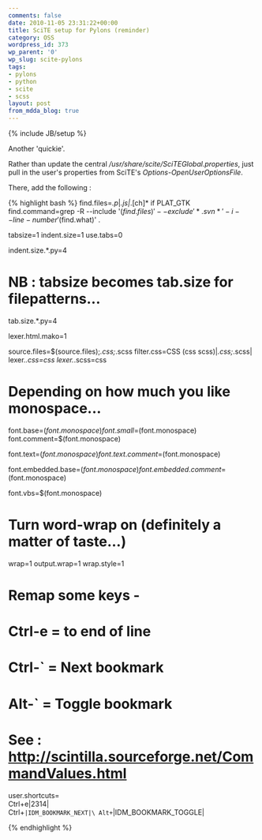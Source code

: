```yaml
---
comments: false
date: 2010-11-05 23:31:22+00:00
title: SciTE setup for Pylons (reminder)
category: OSS
wordpress_id: 373
wp_parent: '0'
wp_slug: scite-pylons
tags:
- pylons
- python
- scite
- scss
layout: post
from_mdda_blog: true
---
```

{% include JB/setup %}


Another 'quickie'.  

Rather than update the central _/usr/share/scite/SciTEGlobal.properties_, just pull in the user's properties from SciTE's _Options-OpenUserOptionsFile_.

There, add the following : 

{% highlight bash %}
find.files=*.p*|*.js|*.[ch]*
if PLAT_GTK
 find.command=grep -R  --include '$(find.files)' --exclude '*.svn*' -i --line-number '$(find.what)' .

tabsize=1
indent.size=1
use.tabs=0

indent.size.*.py=4
# NB : tabsize becomes tab.size for filepatterns...
tab.size.*.py=4

lexer.html.mako=1

source.files=$(source.files);*.css;*.scss
filter.css=CSS (css scss)|*.css;*.scss|
lexer.*.css=css
lexer.*.scss=css

# Depending on how much you like monospace...
font.base=$(font.monospace)
font.small=$(font.monospace)
font.comment=$(font.monospace)

font.text=$(font.monospace)
font.text.comment=$(font.monospace)

font.embedded.base=$(font.monospace)
font.embedded.comment=$(font.monospace)

font.vbs=$(font.monospace)

# Turn word-wrap on (definitely a matter of taste...)
wrap=1
output.wrap=1
wrap.style=1

# Remap some keys - 
#
# Ctrl-e = to end of line
# Ctrl-` = Next bookmark
# Alt-`  = Toggle bookmark
#
# See : http://scintilla.sourceforge.net/CommandValues.html
user.shortcuts=\
Ctrl+e|2314|\
Ctrl+`|IDM_BOOKMARK_NEXT|\
Alt+`|IDM_BOOKMARK_TOGGLE|

{% endhighlight %}


